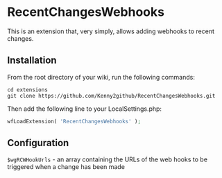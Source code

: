 # RecentChangesWebhooks

This is an extension that, very simply, allows adding webhooks to recent changes.

## Installation

From the root directory of your wiki, run the following commands:
```
cd extensions
git clone https://github.com/Kenny2github/RecentChangesWebhooks.git
```
Then add the following line to your LocalSettings.php:
```php
wfLoadExtension( 'RecentChangesWebhooks' );
```

## Configuration
`$wgRCWHookUrls` - an array containing the URLs of the web hooks to be triggered when a change has been made